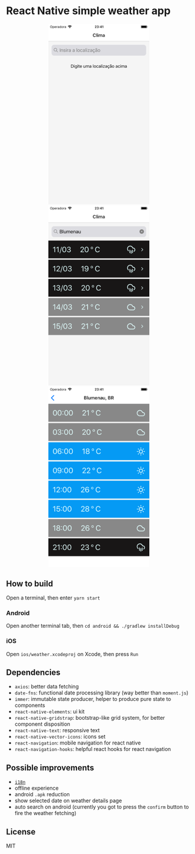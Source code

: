 # React Native simple weather app

<p align="center">
  <img src="https://raw.githubusercontent.com/zaguiini/react-native-weather/master/screenshots/initial.png" width="275" alt="Initial screen" />

  <img src="https://raw.githubusercontent.com/zaguiini/react-native-weather/master/screenshots/summary.png" width="275" alt="Weather summary" />

  <img src="https://raw.githubusercontent.com/zaguiini/react-native-weather/master/screenshots/details.png" width="275" alt="Weather details" />
</p>

## How to build

Open a terminal, then enter `yarn start`

### Android

Open another terminal tab, then `cd android && ./gradlew installDebug`

### iOS

Open `ios/weather.xcodeproj` on Xcode, then press `Run`

## Dependencies

- `axios`: better data fetching
- `date-fns`: functional date processing library (way better than `moment.js`)
- `immer`: immutable state producer, helper to produce pure state to components
- `react-native-elements`: ui kit
- `react-native-gridstrap`: bootstrap-like grid system, for better component disposition
- `react-native-text`: responsive text
- `react-native-vector-icons`: icons set
- `react-navigation`: mobile navigation for react native
- `react-navigation-hooks`: helpful react hooks for react navigation

## Possible improvements

- [`i18n`](<https://pt.wikipedia.org/wiki/Internacionaliza%C3%A7%C3%A3o_(inform%C3%A1tica)>)
- offline experience
- android `.apk` reduction
- show selected date on weather details page
- auto search on android (currently you got to press the `confirm` button to fire the weather fetching)

## License

MIT
